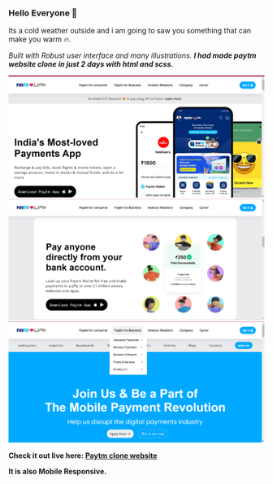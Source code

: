 <h3>Hello Everyone 👋</h3>
<p>Its a cold weather outside and i am going to saw you something that can make you warm 🔥.</p>

*Built with Robust user interface and many illustrations. <b>I had made paytm website clone in just 2 days with html and scss.*

<img src="./assets/app_image1.png"><br>
<img src="./assets/app_image2.png"><br>
<img src="./assets/app_image3.png">

Check it out live here:
<a href="https://published-frontend-paytm-clone.vercel.app/">Paytm clone website</a>

It is also Mobile Responsive.

